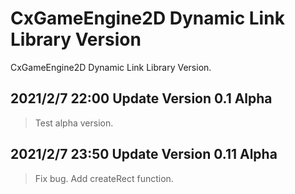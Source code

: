 # CxGameEngine2D Dynamic Link Library Version
CxGameEngine2D
Dynamic Link Library Version.

## 2021/2/7 22:00 Update Version 0.1 Alpha
>Test alpha version.

## 2021/2/7 23:50 Update Version 0.11 Alpha
>Fix bug.
>Add createRect function.  
